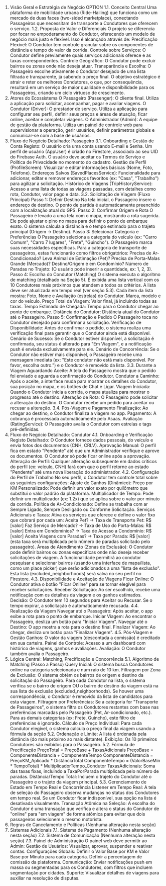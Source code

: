 1. Visão Geral e Estratégia de Negócio OPTION
1.1. Conceito Central
Uma plataforma de mobilidade urbana (Ride-Hailing) que funciona como um mercado de duas faces (two-sided marketplace), conectando Passageiros que necessitam de transporte a Condutores que oferecem o serviço.
1.2. Proposta de Valor e Diferenciais
O projeto se diferencia por focar no empoderamento do Condutor, oferecendo um modelo de negócio mais justo e flexível. Isso é alcançado através de:
Precificação Flexível: O Condutor tem controle granular sobre os componentes de distância e tempo do valor da corrida.
Controle sobre Serviços: O Condutor define previamente quais serviços adicionais oferece e as taxas correspondentes.
Controle Geográfico: O Condutor pode excluir bairros ou zonas onde não deseja atuar.
Transparência e Escolha: O Passageiro escolhe ativamente o Condutor desejado de uma lista filtrada e transparente, já sabendo o preço final.
O objetivo estratégico é atrair e reter os melhores Condutores, o que, por consequência, resultará em um serviço de maior qualidade e disponibilidade para os Passageiros, criando um ciclo virtuoso de crescimento.
2. Atores do Ecossistema
O Passageiro (Passenger): O cliente final. Utiliza a aplicação para solicitar, acompanhar, pagar e avaliar viagens.
O Condutor (Driver): O prestador de serviço. Utiliza a aplicação para configurar seu perfil, definir seus preços e áreas de atuação, ficar online, aceitar e completar viagens.
O Administrador (Admin): A equipe de gestão da plataforma. Utiliza um painel de controle web para supervisionar a operação, gerir usuários, definir parâmetros globais e comunicar-se com a base de usuários.
3. Fluxo de Negócio Detalhado: Passageiro
3.1. Onboarding e Gestão de Conta
Registo:
O usuário cria uma conta usando E-mail e Senha.
Um perfil de usuário (AppUser) é criado no Firestore, associado ao seu UID do Firebase Auth.
O usuário deve aceitar os Termos de Serviço e Política de Privacidade no momento do cadastro.
Gestão de Perfil (ProfileScreen):
Visualizar e editar informações básicas (Nome, Foto, Telefone).
Endereços Salvos (SavedPlacesService):
Funcionalidade para adicionar, editar e remover endereços favoritos (ex: "Casa", "Trabalho") para agilizar a solicitação.
Histórico de Viagens (TripHistoryService):
Acesso a uma lista de todas as viagens passadas, com detalhes como rota, Condutor, valor pago e data.
3.2. Solicitação de Viagem (Fluxo Principal)
Passo 1: Definir Destino
Na tela inicial, o Passageiro insere o endereço de destino. O ponto de partida é automaticamente preenchido com a localização atual do GPS.
Passo 2: Confirmar Origem e Rota
O Passageiro é levado a uma tela com o mapa, mostrando a rota sugerida.
Ele pode ajustar o pino no mapa para definir o ponto de embarque exato.
O sistema calcula a distância e o tempo estimado para o trajeto principal (Origem -> Destino).
Passo 3: Selecionar Categoria e Preferências
O Passageiro seleciona a categoria do veículo (ex: "Carro Comum", "Carro 7 lugares", "Frete", "Guincho").
O Passageiro marca suas necessidades específicas. Para a categoria de transporte de passageiros, estas funcionarão como filtros obrigatórios:
Precisa de Ar-Condicionado?
Leva Animal de Estimação (Pet)?
Precisa de Porta-Malas Grande (Mercado)?
Destino/Origem é em Condomínio?
Número de Paradas no Trajeto: (O usuário pode inserir a quantidade, ex: 1, 2, 3).
Passo 4: Escolha do Condutor (Matching)
O sistema executa o algoritmo de matching (detalhado na Seção 5).
É exibida uma lista vertical com os 10 Condutores mais próximos que atendem a todos os critérios. A lista deve ser atualizada em tempo real (ver seção 5.3).
Cada item da lista mostra:
Foto, Nome e Avaliação (estrelas) do Condutor.
Marca, modelo e cor do veículo.
Preço Total da Viagem: Valor final, já incluindo todas as taxas.
Tempo Estimado de Chegada: Tempo para o Condutor chegar ao ponto de embarque.
Distância do Condutor: Distância atual do Condutor até o Passageiro.
Passo 5: Confirmação e Pedido
O Passageiro toca no Condutor desejado para confirmar a solicitação.
Verificação de Disponibilidade: Antes de confirmar o pedido, o sistema realiza uma verificação final para garantir que o Condutor ainda está disponível.
Cenário de Sucesso: Se o Condutor estiver disponível, a solicitação é confirmada, seu status é alterado para "Em Viagem", e a notificação push é enviada exclusivamente para ele.
Cenário de Concorrência: Se o Condutor não estiver mais disponível, o Passageiro recebe uma mensagem imediata (ex: "Este condutor não está mais disponível. Por favor, escolha outro.") e o Condutor é removido da lista.
3.3. Durante a Viagem
Aguardando Aceite: A tela do Passageiro mostra que o pedido foi enviado e aguarda a confirmação do Condutor.
Condutor a Caminho: Após o aceite, a interface muda para mostrar os detalhes do Condutor, sua posição no mapa, e os botões de Chat e Ligar.
Viagem Iniciada: Quando o Condutor inicia a corrida, o mapa atualiza para mostrar o progresso até o destino.
Alteração de Rota: O Passageiro pode solicitar a alteração do destino. O Condutor recebe um pedido para aceitar ou recusar a alteração.
3.4. Pós-Viagem e Pagamento
Finalização: Ao chegar ao destino, o Condutor finaliza a viagem no app.
Pagamento: A cobrança é processada automaticamente pelo Asaas.
Avaliação (RatingService): O Passageiro avalia o Condutor com estrelas e tags pré-definidas.
4. Fluxo de Negócio Detalhado: Condutor
4.1. Onboarding e Verificação
Registo Detalhado: O Condutor fornece dados pessoais, do veículo e envia fotos dos documentos (CNH, CRLV).
Aprovação Manual: O perfil fica em estado "Pendente" até que um Administrador verifique e aprove os documentos. O Condutor só pode ficar online após a aprovação.
Alteração de Perfil: Qualquer alteração subsequente em dados críticos do perfil (ex: veículo, CNH) fará com que o perfil retorne ao estado "Pendente" até uma nova liberação do administrador.
4.2. Configuração do Perfil de Trabalho
No seu perfil, o Condutor tem controle total sobre as seguintes configurações:
Ajuste de Ganhos (Dinâmico):
Preço por KM Personalizado: Pode definir um valor exato por quilômetro que substitui o valor padrão da plataforma.
Multiplicador de Tempo: Pode definir um multiplicador (ex: 1.2x) que se aplica sobre o valor por minuto da corrida.
Política de Ar-Condicionado: Define se trabalha com ar Sempre Ligado, Sempre Desligado ou Conforme Solicitação.
Serviços Adicionais e Taxas: Ativa os serviços que oferece e define o valor fixo que cobrará por cada um:
Aceita Pet? -> Taxa de Transporte Pet: R$ [valor]
Faz Serviço de Mercado? -> Taxa de Uso do Porta-Malas: R$ [valor]
Entra em Condomínios? -> Taxa de Acesso a Condomínio: R$ [valor]
Aceita Viagens com Paradas? -> Taxa por Parada: R$ [valor] (esta taxa será multiplicada pelo número de paradas solicitado pelo passageiro).
Áreas de Atendimento (Zonas de Exclusão):
O Condutor pode definir bairros ou zonas específicas onde não deseja receber solicitações de viagem.
A funcionalidade permitirá ao condutor pesquisar e selecionar bairros (usando uma interface de mapa/lista, como um place picker) que serão adicionados a uma "lista de exclusão".
Esta lista (excluded_neighborhoods) será salva no seu perfil no Firestore.
4.3. Disponibilidade e Aceitação de Viagens
Ficar Online: O Condutor ativa o botão "Ficar Online" para se tornar elegível para receber solicitações.
Receber Solicitação: Ao ser escolhido, recebe uma notificação com os detalhes da viagem e os ganhos estimados.
Decisão: O Condutor tem 10 segundos para Aceitar ou Recusar. Se o tempo expirar, a solicitação é automaticamente recusada.
4.4. Realização da Viagem
Navegar até o Passageiro: Após aceitar, o app exibe a rota para o ponto de embarque.
Iniciar Viagem: Ao encontrar o Passageiro, desliza um botão para "Iniciar Viagem".
Navegar até o Destino: O app mostra a rota para o destino final.
Finalizar Viagem: Ao chegar, desliza um botão para "Finalizar Viagem".
4.5. Pós-Viagem e Gestão
Ganhos: O valor da viagem (descontada a comissão) é creditado em sua carteira.
Painel de Controle: Acesso a um dashboard com histórico de viagens, ganhos e avaliações.
Avaliação: O Condutor também avalia o Passageiro.
5. Lógica Central: Matching, Precificação e Concorrência
5.1. Algoritmo de Matching (Passo a Passo)
Query Inicial: O sistema busca Condutores online na categoria selecionada e num raio de 10 km.
Filtragem por Zona de Exclusão:
O sistema obtém os bairros de origem e destino da solicitação do Passageiro.
Para cada Condutor na lista, o sistema verifica se o bairro de origem OU o bairro de destino da viagem está na sua lista de exclusão (excluded_neighborhoods).
Se houver uma correspondência, o Condutor é removido da lista de candidatos para esta viagem.
Filtragem por Preferências:
Se a categoria for "Transporte de Passageiros", o sistema filtra os Condutores restantes com base nas preferências marcadas pelo Passageiro (Pet, Ar-condicionado, etc.).
Para as demais categorias (ex: Frete, Guincho), este filtro de preferências é ignorado.
Cálculo de Preço Individual: Para cada Condutor elegível, o sistema calcula o preço final da viagem usando a fórmula da seção 5.2.
Ordenação e Limite: A lista é ordenada pela distância (do mais próximo ao mais distante).
Exibição: Os 10 primeiros Condutores são exibidos para o Passageiro.
5.2. Fórmula de Precificação
PreçoTotal = PreçoBase + TaxasAdicionais
PreçoBase = ComponenteDistancia + ComponenteTempo
ComponenteDistancia = PreçoKM_Aplicado * DistânciaTotal
ComponenteTempo = (ValorBaseMin * TempoTotal) * MultiplicadorTempo_Condutor
TaxasAdicionais: Soma das taxas fixas, incluindo a TaxaPorParada multiplicada pelo número de paradas.
Distância/Tempo Total: Incluem o trajeto do Condutor até o Passageiro e o trajeto da viagem principal.
5.3. Gerenciamento de Estado em Tempo Real e Concorrência
Listener em Tempo Real: A tela de seleção do Passageiro observa mudanças no status dos Condutores em tempo real. Se um Condutor ficar indisponível, sua opção na lista é desativada visualmente.
Transação Atômica na Seleção: A escolha do Condutor é uma transação que verifica e altera o status do Condutor de "online" para "em viagem" de forma atômica para evitar que dois passageiros selecionem o mesmo motorista.
6. Regras de Cancelamento e Políticas
(Nenhuma alteração nesta seção)
7. Sistemas Adicionais
7.1. Sistema de Pagamento
(Nenhuma alteração nesta seção)
7.2. Sistema de Comunicação
(Nenhuma alteração nesta seção)
7.3. Painel de Administração
O painel web deve permitir ao Admin:
Gestão de Usuários: Visualizar, aprovar, suspender e reativar contas.
Configurações Globais:
Definir o Valor Base por KM e Valor Base por Minuto para cada categoria.
Definir a percentagem de comissão da plataforma.
Comunicação: Enviar notificações push em massa ou segmentadas para os Condutores, com filtros que incluem segmentação por cidades.
Suporte: Visualizar detalhes de viagens para auxiliar na resolução de disputas.